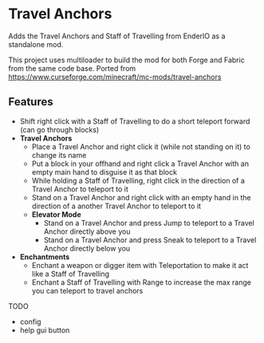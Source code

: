 # Travel Anchors

Adds the Travel Anchors and Staff of Travelling from EnderIO as a standalone mod.

This project uses multiloader to build the mod for both Forge and Fabric from the same code base. 
Ported from https://www.curseforge.com/minecraft/mc-mods/travel-anchors

## Features

- Shift right click with a Staff of Travelling to do a short teleport forward (can go through blocks)
- **Travel Anchors**
  - Place a Travel Anchor and right click it (while not standing on it) to change its name
  - Put a block in your offhand and right click a Travel Anchor with an empty main hand to disguise it as that block
  - While holding a Staff of Travelling, right click in the direction of a Travel Anchor to teleport to it 
  - Stand on a Travel Anchor and right click with an empty hand in the direction of a another Travel Anchor to teleport to it
  - **Elevator Mode** 
    - Stand on a Travel Anchor and press Jump to teleport to a Travel Anchor directly above you 
    - Stand on a Travel Anchor and press Sneak to teleport to a Travel Anchor directly below you
- **Enchantments**
  - Enchant a weapon or digger item with Teleportation to make it act like a Staff of Travelling
  - Enchant a Staff of Travelling with Range to increase the max range you can teleport to travel anchors

TODO

- config
- help gui button 